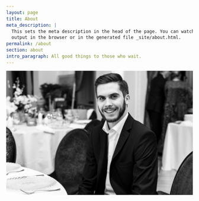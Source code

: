```yaml
---
layout: page
title: About
meta_description: |
  This sets the meta description in the head of the page. You can watch the 
  output in the browser or in the generated file _site/about.html.
permalink: /about
section: about
intro_paragraph: All good things to those who wait.
---
```

![personal-photo](/assets/img/uploads/jubiliejus-146-1.jpg "personal-photo")